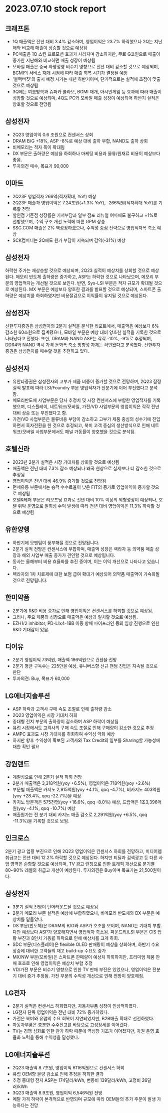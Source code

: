 # 2023.07.10 stock report
## 크래프톤
- 1Q 매출액은 전년 대비 3.4% 감소하며, 영업이익은 23.7% 하락했으나 2Q는 지난해와 비교해 매출이 상승할 것으로 예상됨
- PC매출은 1Q 스킨 프로모션 효과가 사라지며 감소하지만, 무료 G코인으로 매출이 증가한 지난해와 비교하면 매출 성장이 예상됨
- 모바일 매출은 중국 화평정영 비수기 영향으로 전년 대비 감소할 것으로 예상되며, BGMI의 서비스 재개 시점에 따라 매출 회복 시기가 결정될 예정
- '블랙버짓'의 출시 예정 시기는 내년 하반기이며, 단기적으로는 실적에 초점이 맞출 것으로 예상됨
- 3Q에는 여름방학과 슈퍼카 콜라보, BGMI 재개, 아시안게임 등 효과에 따라 매출이 성장할 것으로 예상되며, 4Q도 PC와 모바일 매출 성장이 예상되어 하반기 실적은 양호할 것으로 전망됨
## 삼성전자
- 2Q23 영업이익 0.6 조원으로 컨센서스 상회
- DRAM B/G +18%, ASP -8%로 예상 대비 출하 부합, NAND도 출하 상회
- 비메모리는 적자 폭이 확대됨
- DX 부문은 출하량은 예상을 하회하나 마케팅 비용과 물류/원재료 비용이 예상보다 좋음. 
- 투자의견 매수, 목표가 90,000
## 이마트
- 2Q23F 영업적자 266억(적자확대, YoY) 예상
- 2Q23F 매출과 영업이익은 7.24조원(+1.3% YoY), -266억원(적자확대 YoY)를 기록할 전망
- 할인점 기존점 성장률은 기저부담과 일부 점포 리뉴얼 여파에도 불구하고 +1%로 선방했으며, 수익 구조 개선 노력에 따른 GPM 상승
- SSG.COM 매출은 2% 역성장하겠으나, 수익성 중심 전략으로 영업적자폭 축소 예상
- SCK컴퍼니는 2Q에도 원가 부담이 지속되며 감익(-31%) 예상
## 삼성전자
하락한 주가는 재상승할 것으로 예상되며, 2Q23 실적이 예상치를 상회할 것으로 예상된다. 메모리 반도체 출하량은 증가하고, ASP는 하락한 것으로 나타났으며, 메모리 부문의 영업적자는 개선될 것으로 보인다. 반면, Sys-LSI 부문은 적자 규모가 확대될 것으로 예상된다. MX 부문은 예상보다 양호한 결과를 발표할 것으로 예상되며, 스마트폰 출하량은 예상치를 하회하였지만 비용절감으로 이익률이 유지될 것으로 예상된다.
## 삼성전자
신한투자증권은 삼성전자의 2분기 실적을 분석한 리포트에서, 매출액은 예상보다 6% 감소한 60조원으로 집계됐으나, 모바일 부문은 예상 대비 양호한 실적을 기록한 것으로 나타났다고 전했다. 또한, DRAM과 NAND ASP는 각각 -10%, -9%로 추정되며, DDR4와 NAND 역시 가격 둔화폭 축소 방향성 자체는 확인됐다고 분석했다. 신한투자증권은 삼성전자를 매수할 것을 추천하고 있다.
## 삼성전자
- 유안타증권은 삼성전자의 고부가 제품 비중이 증가할 것으로 전망하며, 2Q23 잠정 실적 발표에 따라 LSI/Foundry 부문 영업적자가 전분기에 이어 부진했다고 분석함.
- 메모리반도체 사업부문은 당사 추정치 및 시장 컨센서스에 부합한 영업적자를 기록했으며, 디스플레이, 네트워크/모바일, 가전/VD 사업부문의 영업이익은 각각 전년 대비 상승 또는 부진했다고 함.
- 가전/VD 사업부문은 물류비용 부담이 감소하고 고부가 제품 중심의 성수기에 진입하면서 흑자전환을 한 것으로 추정되고, 북미 고객 중심의 생산방식으로 인해 네트워크/모바일 사업부문에서도 패널 가동률이 양호했을 것으로 분석됨.
## 호텔신라
- 2023년 2분기 실적은 시장 기대치를 상회할 것으로 예상됨
- 매출액은 전년 대비 7.3% 감소 예상되나 왜곡 현상으로 실제보다 더 감소한 것으로 추정됨
- 영업이익은 전년 대비 46.9% 증가할 것으로 전망됨
- 면세유통 부문에서는 송객 수수료율이 낮은 FIT의 증가로 영업이익이 증가할 것으로 예상됨
- 호텔&레저 부문은 리오프닝 효과로 전년 대비 10% 이상의 외형성장이 예상되나, 호텔 위탁 운영으로 일회성 수익 발생에 따라 전년 대비 영업이익은 11.3% 하락할 것으로 예상됨
## 유한양행
- 하반기에 모멘텀이 풍부해질 것으로 전망됩니다.
- 2분기 실적 전망은 컨센서스에 부합하며, 매출액 성장은 렉라자 등 의약품 매출 성장과 해외 사업부 매출 증가가 견인할 것으로 예상됩니다.
- 동사는 올해부터 비용 효율화를 추진 중이며, 이는 이익 개선으로 나타나고 있습니다.
- 렉라자의 1차 치료제에 대한 보험 급여 확대가 예상되어 의약품 매출액이 가속화될 것으로 전망됩니다.
## 한미약품
- 2분기에 R&D 비용 증가로 인해 영업이익은 컨센서스를 하회할 것으로 예상됨.
- 그러나, 주요 제품의 성장으로 매출액은 예상과 일치할 것으로 예상됨.
- EZH1/2 inhibitor, PD-L1x4-1BB 이중 항체 파이프라인 등의 임상 진행으로 인한 R&D 기대감이 있음.
## 디어유
- 2분기 영업이익 73억원, 매출액 186억원으로 컨센을 전망
- 2분기 평균 구독수는 225만을 예상, 유니버스향 신규 팬덤 진입은 지속될 것으로 판단
- 투자의견: Buy, 목표가 60,000
## LG에너지솔루션
- ASP 하락과 고객사 구매 속도 조절로 인해 출하량 감소
- 2Q23 영업이익은 시장 기대치 하회
- 중대형 전지 부문의 출하량이 감소하며 ASP 하락이 예상됨
- 유럽 시장에서도 고객사의 구매 속도 조절로 인해 구매량이 감소한 것으로 추정
- AMPC 효과도 시장 기대치를 하회하여 수익성 악화 예상
- 하지만 향후 수익성이 확보된 고객사와 Tax Credit의 일부를 Sharing할 가능성에 대한 확인 필요
## 강원랜드
- 계절성으로 인해 2분기 실적 하회 전망
- 2분기 매출액은 3,318억원(yoy +6.5%), 영업이익은 718억원(yoy +2.6%)
- 부문별 매출액은 카지노 2,915억원(yoy +4.1%, qoq -4.7%), 비카지노 403억원(yoy +28.4%, qoq -22.7%)을 예상
- 카지노 방문객은 575천명(yoy +16.6%, qoq -8.0%) 예상, 드랍액은 1조3,396억원(yoy -4.1%, qoq -10.7%) 예상
- 매출원가는 전 분기 대비 카지노 매출 감소로 2,291억원(yoy +6.5%, qoq -11.3%)을 기록할 것으로 보임.
## 인크로스
2분기 광고 업황 부진으로 인해 2Q23 영업이익은 컨센서스 하회를 전망하고, 미디어렙 취급고는 전년 대비 12.2% 하락할 것으로 예상된다. 하지만 티딜과 검색광고 등 다른 사업 영역은 순항할 것으로 예상되며, TV 광고 런칭으로 인한 트래픽 개선으로 분기별 80~90% 레벨의 취급고 개선이 예상된다. 투자의견은 Buy이며 목표가는 21,500원이다.
## 삼성전자
- 3분기 실적 전망이 턴어라운드될 것으로 예상됨
- 2분기 메모리 부문 실적은 예상에 부합하였으나, 비메모리 반도체와 DX 부문은 예상치를 밑돌았다.
- DS 부문(반도체)은 DRAM의 B/G와 ASP가 호조를 보이며, NAND는 기대치 부합. 다만 예상보다 ASP가 양호해지면서 영업적자 축소됨. 파운드리/LSI 부문은 CIS 업황 부진과 8인치 가동률 하락으로 인해 예상치를 크게 하회.
- SDC 부문(디스플레이)은 flexible OLED 판매량이 예상을 상회하며, 하반기 수요 상승에 대비한 고객들의 재고 build-up 수요도 증가
- MX/NW 부문(모바일)은 스마트폰 판매량이 예상치 하회하지만, 프리미엄 제품 판매 호조로 인해 영업이익은 예상치 부합 추정
- VD/가전 부문은 비수기 영향으로 인한 TV 판매 부진은 있었으나, 영업이익은 전분기 대비 증가 추정됨. 가전 부문의 수익성 개선으로 인해 전망이 양호해짐.
## LG전자
- 2분기 실적은 컨센서스 하회했지만, 자동차부품 성장이 인상적하였다.
- LG전자 단독 영업이익은 전년 대비 72% 증가하였다.
- 가전은 북미와 유럽의 수요 회복이 지연되었지만, B2B매출 확대로 선전하였다.
- 자동차부품은 충분한 수주잔고를 바탕으로 고성장세를 이어갔다.
- TV는 경쟁 심화로 인한 판가 하락 때문에 역성장 기조가 이어졌지만, 자원 운영 효율화 노력을 통해 수익성을 달성했다.
## LG에너지솔루션
- 2Q23 매출액 8.7조원, 영업이익 6116억원으로 컨센서스 하회
- 유럽 OEM향 물량 감소로 인해 추정을 하회한 결과
- 추정 중대형 전지 ASP는 174달러/kWh, 변동비 139달러/kWh, 고정비 26달러/kWh
- 3Q23 매출액 8.9조원, 영업이익 6,546억원 전망
- 메탈 가격 하락이 본격적으로 반영되며 규모에 따라 OEM들의 추가 주문이 발생 가능하다는 전망